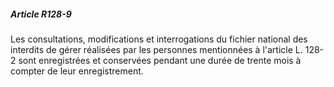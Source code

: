 ##### Article R128-9

Les consultations, modifications et interrogations du fichier national des interdits de gérer réalisées par les personnes mentionnées à l'article L. 128-2 sont enregistrées et conservées pendant une durée de trente mois à compter de leur enregistrement.

